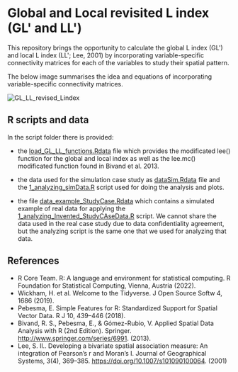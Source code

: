 # Global and Local revisited L index (GL' and LL')

This repository brings the opportunity to calculate the global L index (GL') and local L index (LL'; Lee, 2001) by incorporating variable-specific connectivity matrices for each of the variables to study their spatial pattern.

The below image summarises the idea and equations of incorporating variable-specific connectivity matrices.

![GL_LL_revised_Lindex](https://github.com/robinilla/PhD_GLIndex/blob/main/GL_LL_revised_Lindex.png)

## R scripts and data

In the script folder there is provided:

- the [load_GL_LL_functions.Rdata](https://github.com/robinilla/PhD_GLIndex/blob/main/1_scripts/load_GL_LL_functions.Rdata) file which provides the modificated lee() function for the global and local index as well as the lee.mc() modificated function found in Bivand et al. 2013.

- the data used for the simulation case study as [dataSim.Rdata](https://github.com/robinilla/PhD_GLIndex/blob/main/1_scripts/dataSim.Rdata) file and the [1_analyzing_simData.R](https://github.com/robinilla/PhD_GLIndex/blob/main/1_scripts/1_analyzing_simData.R) script used for doing the analysis and plots.

- the file [data_example_StudyCase.Rdata](https://github.com/robinilla/PhD_GLIndex/blob/main/1_scripts/data_example_StudyCase.Rdata) which contains a simulated example of real data for applying the [1_analyzing_Invented_StudyCAseData.R](https://github.com/robinilla/PhD_GLIndex/blob/main/1_scripts/1_analyzing_Invented_StudyCaseData.R) script. We cannot share the data used in the real case study due to data confidentiality agreement, but the analyzing script is the same one that we used for analyzing that data.


## References

- R Core Team. R: A language and environment for statistical computing. R Foundation for Statistical Computing, Vienna, Austria (2022).
- Wickham, H. et al. Welcome to the Tidyverse. J Open Source Softw 4, 1686 (2019).
- Pebesma, E. Simple Features for R: Standardized Support for Spatial Vector Data. R J 10, 439–446 (2018).
- Bivand, R. S., Pebesma, E., & Gómez-Rubio, V. Applied Spatial Data Analysis with R (2nd Edition). Springer. http://www.springer.com/series/6991. (2013).
- Lee, S. Il.. Developing a bivariate spatial association measure: An integration of Pearson’s r and Moran’s I. Journal of Geographical Systems, 3(4), 369–385. https://doi.org/10.1007/s101090100064. (2001)
